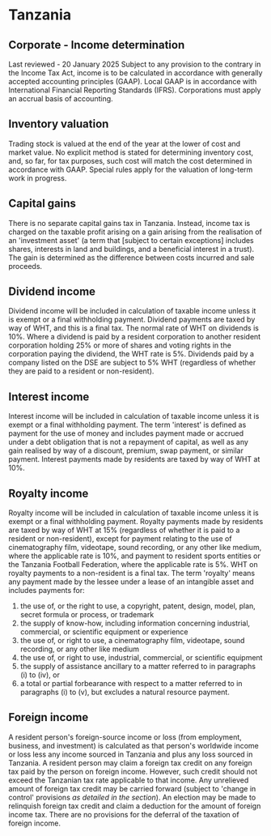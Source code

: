 # Tanzania
## Corporate - Income determination
Last reviewed - 20 January 2025
Subject to any provision to the contrary in the Income Tax Act, income is to be calculated in accordance with generally accepted accounting principles (GAAP). Local GAAP is in accordance with International Financial Reporting Standards (IFRS). Corporations must apply an accrual basis of accounting.
## Inventory valuation
Trading stock is valued at the end of the year at the lower of cost and market value. No explicit method is stated for determining inventory cost, and, so far, for tax purposes, such cost will match the cost determined in accordance with GAAP. Special rules apply for the valuation of long-term work in progress.
## Capital gains
There is no separate capital gains tax in Tanzania. Instead, income tax is charged on the taxable profit arising on a gain arising from the realisation of an 'investment asset' (a term that [subject to certain exceptions] includes shares, interests in land and buildings, and a beneficial interest in a trust). The gain is determined as the difference between costs incurred and sale proceeds.
## Dividend income
Dividend income will be included in calculation of taxable income unless it is exempt or a final withholding payment.
Dividend payments are taxed by way of WHT, and this is a final tax. The normal rate of WHT on dividends is 10%.
Where a dividend is paid by a resident corporation to another resident corporation holding 25% or more of shares and voting rights in the corporation paying the dividend, the WHT rate is 5%.
Dividends paid by a company listed on the DSE are subject to 5% WHT (regardless of whether they are paid to a resident or non-resident).
## Interest income
Interest income will be included in calculation of taxable income unless it is exempt or a final withholding payment.
The term 'interest' is defined as payment for the use of money and includes payment made or accrued under a debt obligation that is not a repayment of capital, as well as any gain realised by way of a discount, premium, swap payment, or similar payment.
Interest payments made by residents are taxed by way of WHT at 10%.
## Royalty income
Royalty income will be included in calculation of taxable income unless it is exempt or a final withholding payment.
Royalty payments made by residents are taxed by way of WHT at 15% (regardless of whether it is paid to a resident or non-resident), except for payment relating to the use of cinematography film, videotape, sound recording, or any other like medium, where the applicable rate is 10%, and payment to resident sports entities or the Tanzania Football Federation, where the applicable rate is 5%. WHT on royalty payments to a non-resident is a final tax.
The term 'royalty' means any payment made by the lessee under a lease of an intangible asset and includes payments for:
  1. the use of, or the right to use, a copyright, patent, design, model, plan, secret formula or process, or trademark
  2. the supply of know-how, including information concerning industrial, commercial, or scientific equipment or experience
  3. the use of, or right to use, a cinematography film, videotape, sound recording, or any other like medium
  4. the use of, or right to use, industrial, commercial, or scientific equipment
  5. the supply of assistance ancillary to a matter referred to in paragraphs (i) to (iv), or
  6. a total or partial forbearance with respect to a matter referred to in paragraphs (i) to (v), but excludes a natural resource payment.


## Foreign income
A resident person's foreign-source income or loss (from employment, business, and investment) is calculated as that person's worldwide income or loss less any income sourced in Tanzania and plus any loss sourced in Tanzania.
A resident person may claim a foreign tax credit on any foreign tax paid by the person on foreign income. However, such credit should not exceed the Tanzanian tax rate applicable to that income. Any unrelieved amount of foreign tax credit may be carried forward (subject to 'change in control' provisions _as detailed in the section_). An election may be made to relinquish foreign tax credit and claim a deduction for the amount of foreign income tax.
There are no provisions for the deferral of the taxation of foreign income.
